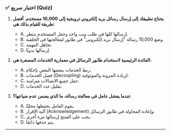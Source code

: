 ### ✅ اختبار سريع (Quiz)
1.  **يحتاج تطبيقك إلى إرسال رسائل بريد إلكتروني ترويجية إلى 10,000 مستخدم. أفضل طريقة للقيام بذلك هي:**
    * A. إرسالها كلها في طلب ويب واحد وجعل المستخدم ينتظر.
    * B. وضع 10,000 رسالة "إرسال بريد إلكتروني" في طابور لمعالجتها في الخلفية.
    * C. تجاهل المهمة.
    * D. إرسالها يدويًا.

2.  **الفائدة الرئيسية لاستخدام طابور الرسائل في معمارية الخدمات المصغرة هي:**
    * A. ربط الخدمات ببعضها البعض بإحكام.
    * B. فصل الخدمات (Decoupling) لزيادة المرونة والموثوقية.
    * C. جعل جميع الاتصالات متزامنة.
    * D. تقليل عدد الخدمات.

3.  **عندما يفشل عامل في معالجة رسالة، ما الذي يضمن عدم ضياعها؟**
    * A. يقوم العامل بحفظها محليًا.
    * B. آلية الإقرار (Acknowledgement) وإعادة المحاولة في طابور الرسائل.
    * C. يجب على المنتج إرسالها مرة أخرى.
    * D. يتم حذفها دائمًا.

---